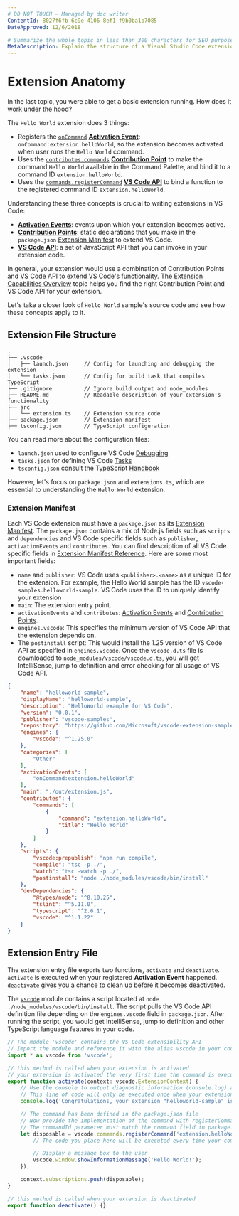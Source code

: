 ```yaml
---
# DO NOT TOUCH — Managed by doc writer
ContentId: 8027f6fb-6c9e-4106-8ef1-f9b0ba1b7085
DateApproved: 12/6/2018

# Summarize the whole topic in less than 300 characters for SEO purpose
MetaDescription: Explain the structure of a Visual Studio Code extension (plug-in)
---
```


# Extension Anatomy

In the last topic, you were able to get a basic extension running. How does it work under the hood?

The `Hello World` extension does 3 things:

- Registers the [`onCommand`](/api/references/activation-events#activationEvents.onCommand) [**Activation Event**](/api/references/activation-events): `onCommand:extension.helloWorld`, so the extension becomes activated when user runs the `Hello World` command.
- Uses the [`contributes.commands`](/api/references/contribution-points#contributes.commands) [**Contribution Point**](/api/references/contribution-points) to make the command `Hello World` available in the Command Palette, and bind it to a command ID `extension.helloWorld`.
- Uses the [`commands.registerCommand`](/api/references/vscode-api#commands.registerCommand) [**VS Code API**](/api/references/vscode-api) to bind a function to the registered command ID `extension.helloWorld`.

Understanding these three concepts is crucial to writing extensions in VS Code:

- [**Activation Events**](/api/references/activation-events): events upon which your extension becomes active.
- [**Contribution Points**](/api/references/contribution-points): static declarations that you make in the `package.json` [Extension Manifest](#extension-manifest) to extend VS Code.
- [**VS Code API**](/api/references/vscode-api): a set of JavaScript API that you can invoke in your extension code.

In general, your extension would use a combination of Contribution Points and VS Code API to extend VS Code's functionality. The [Extension Capabilities Overview](/api/extension-capabilities/overview) topic helps you find the right Contribution Point and VS Code API for your extension.

Let's take a closer look of `Hello World` sample's source code and see how these concepts apply to it.

## Extension File Structure

```
.
├── .vscode
│   ├── launch.json     // Config for launching and debugging the extension
│   └── tasks.json      // Config for build task that compiles TypeScript
├── .gitignore          // Ignore build output and node_modules
├── README.md           // Readable description of your extension's functionality
├── src
│   └── extension.ts    // Extension source code
├── package.json        // Extension manifest
├── tsconfig.json       // TypeScript configuration
```

You can read more about the configuration files:

- `launch.json` used to configure VS Code [Debugging](/docs/editor/debugging)
- `tasks.json` for defining VS Code [Tasks](/docs/editor/tasks)
- `tsconfig.json` consult the TypeScript [Handbook](https://www.typescriptlang.org/docs/handbook/tsconfig-json.html)

However, let's focus on `package.json` and `extensions.ts`, which are essential to understanding the `Hello World` extension.

### Extension Manifest

Each VS Code extension must have a `package.json` as its [Extension Manifest](/api/references/extension-manifest). The `package.json` contains a mix of Node.js fields such as `scripts` and `dependencies` and VS Code specific fields such as `publisher`, `activationEvents` and `contributes`. You can find description of all VS Code specific fields in [Extension Manifest Reference](/api/references/extension-manifest). Here are some most important fields:

- `name` and `publisher`: VS Code uses `<publisher>.<name>` as a unique ID for the extension. For example, the Hello World sample has the ID `vscode-samples.helloworld-sample`. VS Code uses the ID to uniquely identify your extension
- `main`: The extension entry point.
- `activationEvents` and `contributes`: [Activation Events](/api/references/activation-events) and [Contribution Points](/api/references/contribution-points).
- `engines.vscode`: This specifies the minimum version of VS Code API that the extension depends on.
- The `postinstall` script: This would install the 1.25 version of VS Code API as specified in `engines.vscode`. Once the `vscode.d.ts` file is downloaded to `node_modules/vscode/vscode.d.ts`, you will get IntelliSense, jump to definition and error checking for all usage of VS Code API.

```json
{
	"name": "helloworld-sample",
	"displayName": "helloworld-sample",
	"description": "HelloWorld example for VS Code",
	"version": "0.0.1",
	"publisher": "vscode-samples",
	"repository": "https://github.com/Microsoft/vscode-extension-samples/helloworld-sample",
	"engines": {
		"vscode": "^1.25.0"
	},
	"categories": [
		"Other"
	],
	"activationEvents": [
		"onCommand:extension.helloWorld"
	],
	"main": "./out/extension.js",
	"contributes": {
		"commands": [
			{
				"command": "extension.helloWorld",
				"title": "Hello World"
			}
		]
	},
	"scripts": {
		"vscode:prepublish": "npm run compile",
		"compile": "tsc -p ./",
		"watch": "tsc -watch -p ./",
		"postinstall": "node ./node_modules/vscode/bin/install"
	},
	"devDependencies": {
		"@types/node": "^8.10.25",
		"tslint": "^5.11.0",
		"typescript": "^2.6.1",
		"vscode": "^1.1.22"
	}
}

```

## Extension Entry File

The extension entry file exports two functions, `activate` and `deactivate`. `activate` is executed when your registered **Activation Event** happened. `deactivate` gives you a chance to clean up before it becomes deactivated.

The [`vscode`](https://www.npmjs.com/package/vscode) module contains a script located at `node ./node_modules/vscode/bin/install`. The script pulls the VS Code API  definition file depending on the `engines.vscode` field in `package.json`. After running the script, you would get IntelliSense, jump to definition and other TypeScript language features in your code.

```ts
// The module 'vscode' contains the VS Code extensibility API
// Import the module and reference it with the alias vscode in your code below
import * as vscode from 'vscode';

// this method is called when your extension is activated
// your extension is activated the very first time the command is executed
export function activate(context: vscode.ExtensionContext) {
	// Use the console to output diagnostic information (console.log) and errors (console.error)
	// This line of code will only be executed once when your extension is activated
	console.log('Congratulations, your extension "helloworld-sample" is now active!');

	// The command has been defined in the package.json file
	// Now provide the implementation of the command with registerCommand
	// The commandId parameter must match the command field in package.json
	let disposable = vscode.commands.registerCommand('extension.helloWorld', () => {
		// The code you place here will be executed every time your command is executed

		// Display a message box to the user
		vscode.window.showInformationMessage('Hello World!');
	});

	context.subscriptions.push(disposable);
}

// this method is called when your extension is deactivated
export function deactivate() {}
```
